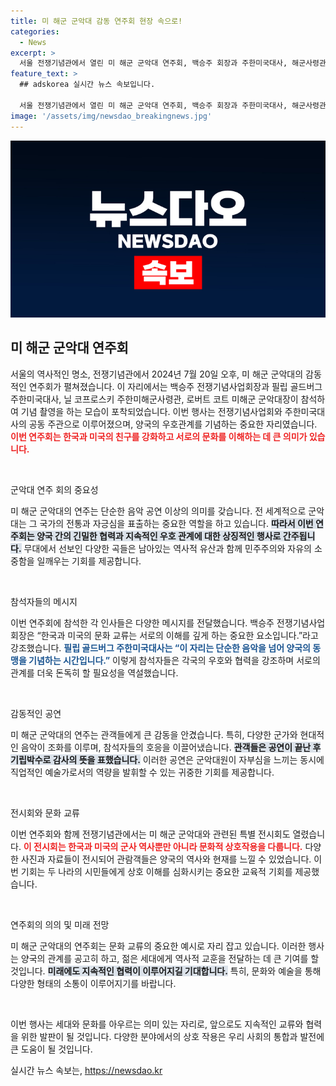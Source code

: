```yaml
---
title: 미 해군 군악대 감동 연주회 현장 속으로!
categories:
  - News
excerpt: >
  서울 전쟁기념관에서 열린 미 해군 군악대 연주회, 백승주 회장과 주한미국대사, 해군사령관 등이 함께한 뜻깊은 순간! 놓치지 마세요!
feature_text: >
  ## adskorea 실시간 뉴스 속보입니다.

  서울 전쟁기념관에서 열린 미 해군 군악대 연주회, 백승주 회장과 주한미국대사, 해군사령관 등이 함께한 뜻깊은 순간! 놓치지 마세요!
image: '/assets/img/newsdao_breakingnews.jpg'
---
```


<p><img src="/assets/img/newsdao_breakingnews.jpg" alt="adskorea 속보" /></p>

<h2 data-ke-size="size26">미 해군 군악대 연주회</h2>

<p data-ke-size="size16">서울의 역사적인 명소, 전쟁기념관에서 2024년 7월 20일 오후, 미 해군 군악대의 감동적인 연주회가 펼쳐졌습니다. 이 자리에서는 백승주 전쟁기념사업회장과 필립 골드버그 주한미국대사, 닐 코프로스키 주한미해군사령관, 로버트 코트 미해군 군악대장이 참석하여 기념 촬영을 하는 모습이 포착되었습니다. 이번 행사는 전쟁기념사업회와 주한미국대사의 공동 주관으로 이루어졌으며, 양국의 우호관계를 기념하는 중요한 자리였습니다. <b><span style="color: #ee2323;">이번 연주회는 한국과 미국의 친구를 강화하고 서로의 문화를 이해하는 데 큰 의미가 있습니다.</span></b></p>

<p data-ke-size="size16">&nbsp;</p>

<p>군악대 연주 회의 중요성</p>

<p data-ke-size="size16">미 해군 군악대의 연주는 단순한 음악 공연 이상의 의미를 갖습니다. 전 세계적으로 군악대는 그 국가의 전통과 자긍심을 표출하는 중요한 역할을 하고 있습니다. <b><span style="background-color: #21538527;">따라서 이번 연주회는 양국 간의 긴밀한 협력과 지속적인 우호 관계에 대한 상징적인 행사로 간주됩니다.</span></b> 무대에서 선보인 다양한 곡들은 남아있는 역사적 유산과 함께 민주주의와 자유의 소중함을 일깨우는 기회를 제공합니다.</p>

<p data-ke-size="size16">&nbsp;</p>

<p>참석자들의 메시지</p>

<p data-ke-size="size16">이번 연주회에 참석한 각 인사들은 다양한 메시지를 전달했습니다. 백승주 전쟁기념사업회장은 “한국과 미국의 문화 교류는 서로의 이해를 깊게 하는 중요한 요소입니다.”라고 강조했습니다. <b><span style="color: #1a5490;">필립 골드버그 주한미국대사는 “이 자리는 단순한 음악을 넘어 양국의 동맹을 기념하는 시간입니다.”</span></b> 이렇게 참석자들은 각국의 우호와 협력을 강조하며 서로의 관계를 더욱 돈독히 할 필요성을 역설했습니다.</p>

<p data-ke-size="size16">&nbsp;</p>

<p>감동적인 공연</p>

<p data-ke-size="size16">미 해군 군악대의 연주는 관객들에게 큰 감동을 안겼습니다. 특히, 다양한 군가와 현대적인 음악이 조화를 이루며, 참석자들의 호응을 이끌어냈습니다. <b><span style="background-color: #21538527;">관객들은 공연이 끝난 후 기립박수로 감사의 뜻을 표했습니다.</span></b> 이러한 공연은 군악대원이 자부심을 느끼는 동시에 직업적인 예술가로서의 역량을 발휘할 수 있는 귀중한 기회를 제공합니다.</p>

<p data-ke-size="size16">&nbsp;</p>

<p>전시회와 문화 교류</p>

<p data-ke-size="size16">이번 연주회와 함께 전쟁기념관에서는 미 해군 군악대와 관련된 특별 전시회도 열렸습니다. <b><span style="color: #ee2323;">이 전시회는 한국과 미국의 군사 역사뿐만 아니라 문화적 상호작용을 다룹니다.</span></b> 다양한 사진과 자료들이 전시되어 관람객들은 양국의 역사와 현재를 느낄 수 있었습니다. 이번 기회는 두 나라의 시민들에게 상호 이해를 심화시키는 중요한 교육적 기회를 제공했습니다.</p>

<p data-ke-size="size16">&nbsp;</p>

<p>연주회의 의의 및 미래 전망</p>

<p data-ke-size="size16">미 해군 군악대의 연주회는 문화 교류의 중요한 예시로 자리 잡고 있습니다. 이러한 행사는 양국의 관계를 공고히 하고, 젊은 세대에게 역사적 교훈을 전달하는 데 큰 기여를 할 것입니다. <b><span style="background-color: #21538527;">미래에도 지속적인 협력이 이루어지길 기대합니다.</span></b> 특히, 문화와 예술을 통해 다양한 형태의 소통이 이루어지기를 바랍니다.</p>

<p data-ke-size="size16">&nbsp;</p>

<p>이번 행사는 세대와 문화를 아우르는 의미 있는 자리로, 앞으로도 지속적인 교류와 협력을 위한 발판이 될 것입니다. 다양한 분야에서의 상호 작용은 우리 사회의 통합과 발전에 큰 도움이 될 것입니다.</p>
실시간 뉴스 속보는, <a href="https://newsdao.kr" rel="dofollow">https://newsdao.kr</a>


